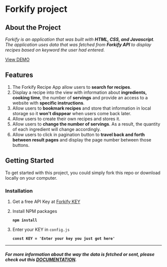 # Forkify project
## About the Project

*Forkify is an application that was built with **HTML, CSS, and Javascript**. The application uses data that was fetched from **Forkify API** to display recipes based on keyword the user had entered.*

[View DEMO](https://forkify-vanhong.netlify.app/)
## Features

1. The Forkify Recipe App allow users to **search for recipes**.
2. Display a recipe into the view with information about **ingredients, cooking time**, the number of **servings** and provide an access to a website with **specific instructions**.
3. Allow users to **bookmark recipes** and store that information in local storage so it **won't disppear** when users come back later.
4. Allow users to create their own recipes and stores it.
5. Allow users to **change the number of servings**. As a result, the quantity of each ingredient will change accordingly.
6. Allow users to click in pagination button to **travel back and forth between result pages** and display the page number between those buttons.
## Getting Started

To get started with this project, you could simply fork this repo or download locally on your computer.
### **Installation**
1. Get a free API Key at [Forkify KEY](https://forkify-api.herokuapp.com/v2)
2. Install NPM packages
   
   **`npm install`**
3. Enter your KEY in `config.js`


   **`const KEY = 'Enter your key you just got here'`**
---

#### *For more information about the way the data is fetched or sent, please check out this [DOCUMENTATION](https://forkify-api.herokuapp.com/v2).*